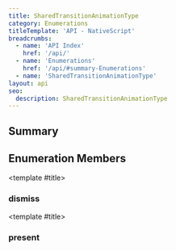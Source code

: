 ```yaml
---
title: SharedTransitionAnimationType
category: Enumerations
titleTemplate: 'API - NativeScript'
breadcrumbs: 
  - name: 'API Index'
    href: '/api/'
  - name: 'Enumerations'
    href: '/api/#summary-Enumerations'
  - name: 'SharedTransitionAnimationType'
layout: api
seo:
  description: SharedTransitionAnimationType
---
```


<!-- This page is auto generated, do not edit manually. -->
<!-- Run "yarn generate:api-docs" to regenerate -->

<script setup lang="ts">
  import { provide } from "vue";
  import API_DATA from "./SharedTransitionAnimationType.data.json";
  
  provide('API_DATA', API_DATA);
</script>

## <Heading ignore>Summary</Heading>

<APIRefSummary v-once />

## Enumeration Members

<div class="">

<APIRef for="32707" v-once>

<template #title>

### dismiss

</template>

</APIRef>

</div>

<div class="">

<APIRef for="32706" v-once>

<template #title>

### present

</template>

</APIRef>

</div>
